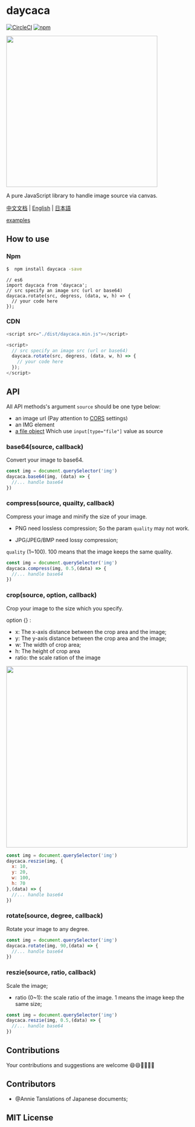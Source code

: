 # daycaca

[![CircleCI](https://circleci.com/gh/JackPu/daycaca/tree/dev.svg?style=svg)](https://circleci.com/gh/JackPu/daycaca/tree/dev)
[![npm](https://img.shields.io/npm/v/daycaca.svg?maxAge=2592000)]()


<img src="http://img1.vued.vanthink.cn/vuede494856de5f2390a5727a6d98d488305.png" width="400">

A pure JavaScript library to handle image source via canvas.

[中文文档](./README.zh.md) | [English](./README.md) | [日本語](./README.jp.md)

[examples](http://events.jackpu.com/daycaca/)


## How to use

### Npm

``` bash
$  npm install daycaca -save
```


``` es6
// es6
import daycaca from 'daycaca';
// src specify an image src (url or base64)
daycaca.rotate(src, degress, (data, w, h) => {
  // your code here
});

```

### CDN

``` js
<script src="./dist/daycaca.min.js"></script>

<script>
  // src specify an image src (url or base64)
  daycaca.rotate(src, degress, (data, w, h) => {
    // your code here
  });
</script>
```



## API

All API methods's argument `source` should be one type below:

+ an image url  (Pay attention to [CORS](https://developer.mozilla.org/en-US/docs/Web/HTML/CORS_enabled_image) settings)
+ an IMG element
+ [a file object](https://developer.mozilla.org/en-US/docs/Web/API/File/Using_files_from_web_applications) Which use `input[type="file"]` value as source

### base64(source, callback)

Convert your image to base64.

``` js
const img = document.querySelector('img')
daycaca.base64(img, (data) => {
  //... handle base64
})
```

### compress(source, quailty, callback)

Compress your image and minify the size of your image.

+ PNG need lossless compression; So the param `quality` may not work.

+ JPG/JPEG/BMP need lossy compression;

`quality` (1~100). 100 means that the image keeps the same quality.


``` js
const img = document.querySelector('img')
daycaca.compress(img, 0.5,(data) => {
  //... handle base64
})
```

### crop(source, option, callback)

Crop your image to the size which you specify.

option {} :

+ x: The x-axis distance between the crop area and the image;
+ y: The y-axis distance between the crop area and the image;
+ w: The width of crop area;
+ h: The height of crop area
+ ratio: the scale ration of the image

<img width="480" src="http://img1.vued.vanthink.cn/vued233e94bd60775c0999df05d17b4642a8.png" />


``` js
const img = document.querySelector('img')
daycaca.reszie(img, {
  x: 10,
  y: 20,
  w: 100,
  h: 70
},(data) => {
  //... handle base64
})
```

### rotate(source, degree, callback)

Rotate your image to any degree.

``` js
const img = document.querySelector('img')
daycaca.rotate(img, 90,(data) => {
  //... handle base64
})
```


### reszie(source, ratio, callback)

Scale the image;
+ ratio (0~1): the scale ratio of the image. 1 means the image keep the same size;

``` js
const img = document.querySelector('img')
daycaca.reszie(img, 0.5,(data) => {
  //... handle base64
})
```

## Contributions

Your contributions and suggestions are welcome 😄😄🌺🌺🎆🎆

## Contributors

+ @Annie Tanslations of Japanese documents;

## MIT License




